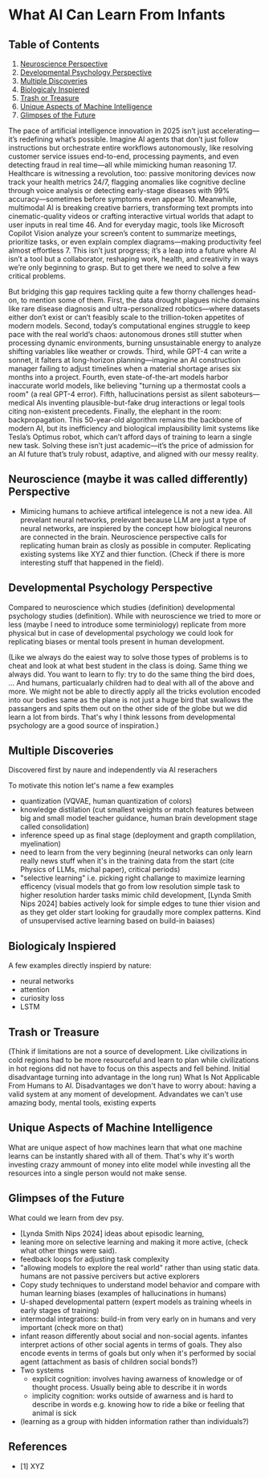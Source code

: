 # What AI Can Learn From Infants

## Table of Contents
1. [Neuroscience Perspective](#sec_neuro_per)
2. [Developmental Psychology Perspective](#sec_dev_per)
3. [Multiple Discoveries](#sec_mul_disc)
4. [Biologicaly Inspiered](#sec_biological_inspiration)
5. [Trash or Treasure](#sec_uniq_human_int)
6. [Unique Aspects of Machine Intelligence](#sec_uniq_machine_int)
7. [Glimpses of the Future](#sec_future)

The pace of artificial intelligence innovation in 2025 isn’t just accelerating—it’s redefining what’s possible. Imagine AI agents that don’t just follow instructions but orchestrate entire workflows autonomously, like resolving customer service issues end-to-end, processing payments, and even detecting fraud in real time—all while mimicking human reasoning 17. Healthcare is witnessing a revolution, too: passive monitoring devices now track your health metrics 24/7, flagging anomalies like cognitive decline through voice analysis or detecting early-stage diseases with 99% accuracy—sometimes before symptoms even appear 10. Meanwhile, multimodal AI is breaking creative barriers, transforming text prompts into cinematic-quality videos or crafting interactive virtual worlds that adapt to user inputs in real time 46. And for everyday magic, tools like Microsoft Copilot Vision analyze your screen’s content to summarize meetings, prioritize tasks, or even explain complex diagrams—making productivity feel almost effortless 7. This isn’t just progress; it’s a leap into a future where AI isn’t a tool but a collaborator, reshaping work, health, and creativity in ways we’re only beginning to grasp. But to get there we need to solve a few critical problems.

But bridging this gap requires tackling quite a few thorny challenges head-on, to mention some of them. First, the data drought plagues niche domains like rare disease diagnosis and ultra-personalized robotics—where datasets either don’t exist or can’t feasibly scale to the trillion-token appetites of modern models. Second, today’s computational engines struggle to keep pace with the real world’s chaos: autonomous drones still stutter when processing dynamic environments, burning unsustainable energy to analyze shifting variables like weather or crowds. Third, while GPT-4 can write a sonnet, it falters at long-horizon planning—imagine an AI construction manager failing to adjust timelines when a material shortage arises six months into a project. Fourth, even state-of-the-art models harbor inaccurate world models, like believing "turning up a thermostat cools a room" (a real GPT-4 error). Fifth, hallucinations persist as silent saboteurs—medical AIs inventing plausible-but-fake drug interactions or legal tools citing non-existent precedents. Finally, the elephant in the room: backpropagation. This 50-year-old algorithm remains the backbone of modern AI, but its inefficiency and biological implausibility limit systems like Tesla’s Optimus robot, which can’t afford days of training to learn a single new task. Solving these isn’t just academic—it’s the price of admission for an AI future that’s truly robust, adaptive, and aligned with our messy reality.

## Neuroscience (maybe it was called differently) Perspective<a name="sec_neuro_per"></a>

- Mimicing humans to achieve artifical intelegence is not a new idea. All prevelant neural networks, prelevant because LLM are just a type of neural networks, are inspiered by the concept how biological neurons are connected in the brain. Neuroscience perspective calls for replicating human brain as closly as possible in computer. Replicating existing systems like XYZ and thier function. (Check if there is more interesting stuff that happened in the field). 

## Developmental Psychology Perspective <a name="sec_dev_per"></a>

Compared to neuroscience which studies (definition) developmental psychology studies (definition). While with neuroscience we tried to more or less (maybe I need to introduce some terminiology) replicate from more physical but in case of developmental psychology we could look for replicating biases or mental tools present in human development. 

(Like we always do the eaiest way to solve those types of problems is to cheat and look at what best student in the class is doing. Same thing we always did. You want to learn to fly: try to do the same thing the bird does, ... And humans, particualarly children had to deal with all of the above and more. We might not be able to directly apply all the tricks evolution encoded into our bodies same as the plane is not just a huge bird that swallows the passangers and spits them out on the other side of the globe but we did learn a lot from birds. That's why I think lessons from developmental psychology are a good source of inspiration.)

## Multiple Discoveries <a name="sec_mul_disc"></a>

Discovered first by naure and independently via AI reserachers

To motivate this notion let's name a few examples 
- quantization (VQVAE, human quantization of colors)
- knowledge distilation (cut smallest weights or match features between big and small model teacher guidance, human brain development stage called consolidation)
- inference speed up as final stage (deployment and grapth complilation, myelination)
- need to learn from the very beginning (neural networks can only learn really news stuff when it's in the training data from the start (cite Physics of LLMs, michal paper), critical periods)
- "selective learning" i.e. picking right challange to maximize learning efficency (visual models that go from low resolution simple task to higher resolution harder tasks mimic child development, [Lynda Smith Nips 2024] babies actively look for simple edges to tune thier vision and as they get older start looking for graudally more complex patterns. Kind of unsupervised active learning based on build-in baiases)

## Biologicaly Inspiered <a name="sec_biological_inspiration"></a>

A few examples directly inspierd by nature: 
- neural networks
- attention
- curiosity loss
- LSTM

## Trash or Treasure <a name="sec_uniq_human_int"></a>

(Think if limitations are not a source of development. Like civilizations in cold regions had to be more resourceful and learn to plan while civilizations in hot regions did not have to focus on this aspects and fell behind. Initial disadvantage turning into advantage in the long run)
What Is Not Applicable From Humans to AI.
Disadvantages we don't have to worry about: having a valid system at any moment of development. 
Advandates we can't use amazing body, mental tools, existing experts

## Unique Aspects of Machine Intelligence <a name="sec_uniq_machine_int"></a>

What are unique aspect of how machines learn that what one machine learns can be instantly shared with all of them. That's why it's worth investing crazy ammount of money
into elite model while investing all the resources into a single person would not make sense. 

## Glimpses of the Future <a name="sec_future"></a>

What could we learn from dev psy. 
- [Lynda Smith Nips 2024] ideas about episodic learning, 
- leaning more on selective learning and making it more active, (check what other things were said). 
- feedback loops for adjusting task complexity
- "allowing models to explore the real world" rather than using static data. humans are not passive percivers but active explorers
- Copy study techniques to understand model behavior and compare with human learning biases (examples of hallucinations in humans)
- U-shaped developmental pattern (expert models as training wheels in early stages of training)
- intermodal integrations: build-in from very early on in humans and very important (check more on that)
- infant reason differently about social and non-social agents. infantes interpret actions of other social agents in terms of goals. They also encode events in terms of goals but only when it's performed by social agent
(attachment as basis of children social bonds?)
- Two systems 
  - explicit cognition: involves having awarness of knowledge or of thought process. Usually being able to describe it in words
  - implicity cognition: works outside of awarness and is hard to describe in words e.g. knowing how to ride a bike or feeling that animal is sick
- (learning as a group with hidden information rather than individuals?)


## References
- [1] XYZ

